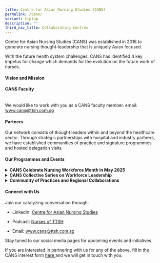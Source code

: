 ```yaml
---
title: Centre for Asian Nursing Studies (CANS)
permalink: /cans/
variant: tiptap
description: ""
third_nav_title: Collaborating Centres
---
```

<p>Centre for Asian Nursing Studies (CANS) was established in 2016 to generate
nursing thought-leadership that is uniquely Asian focused.&nbsp;</p>
<p>With the future health system challenges, CANS has identified 4 key impetus
for change which demands for the evolution on the future work of nurses.</p>
<h4><strong>Vision and Mission</strong></h4>
<p></p>
<h4><strong>CANS Faculty</strong></h4>
<p>
<br>We would like to work with you as a CANS faculty member. email: <a href="http://www.cans@ttsh.com.sg" rel="noopener noreferrer nofollow" target="_blank"><u>www.cans@ttsh.com.sg</u></a>
</p>
<h4><strong>Partners</strong></h4>
<p>Our network consists of thought leaders within and beyond the healthcare
sector. Through strategic partnerships with hospital and industry partners,
we have established communities of practice and signature programmes and
hosted delegation visits.</p>
<p></p>
<p></p>
<h4><strong>Our Programmes and Events</strong></h4>
<div data-type="detailGroup" class="isomer-accordion isomer-accordion-white">
<details class="isomer-details">
<summary><strong>CANS Celebrate Nursing Workforce Month in May 2025</strong>
</summary>
<div data-type="detailsContent" class="isomer-details-content">
<p>With a workforce focused on high-tech and high-touch, CANS is hosting
a series of events to bring together thought leaders and the wider community
to explore the technology advancement and role of humanistic care in our
evolving healthcare landscape.</p>
</div>
</details>
<details class="isomer-details">
<summary><strong>CANS Collective Series on Workforce Leadership</strong>
</summary>
<div data-type="detailsContent" class="isomer-details-content">
<p>CANS Collective Series aims to bring together nurses and thought leaders
to reimagine the transformation of the nursing workforce through thought-provoking
conversations with thought leaders.</p>
</div>
</details>
<details class="isomer-details">
<summary><strong>Community of Practices and Regional Collaborations</strong>
</summary>
<div data-type="detailsContent" class="isomer-details-content">
<p>We're establishing a community of practices with regional partners from
Hong Kong, Thailand, China, and beyond to catalyze a nursing future where
advanced skills, technology proficiency, and deep compassion converge to
deliver exceptional patient care.&nbsp;</p>
</div>
</details>
</div>
<p></p>
<h4><strong>Connect with Us</strong></h4>
<p>Join our catalyzing conversation through:</p>
<ul>
<li>
<p>LinkedIn: <a href="https://www.linkedin.com/company/canssingapore/" rel="noopener noreferrer nofollow" target="_blank"><u>Centre for Asian Nursing Studies</u></a>&nbsp;</p>
</li>
<li>
<p>Podcast: <a rel="noopener noreferrer nofollow" target="_blank"><u>Nurses of TTSH</u></a>
</p>
</li>
<li>
<p>Email: <a href="https://www.linkedin.com/company/canssingapore/" rel="noopener noreferrer nofollow" target="_blank"><u>www.cans@ttsh.com.sg</u></a>&nbsp;</p>
</li>
</ul>
<p>Stay tuned to our social media pages for upcoming events and initiatives.</p>
<p></p>
<p>If you are interested in partnering with us for any of the above, fill
in the CANS interest form <a href="https://for.sg/cans-interest-form" rel="noopener nofollow" target="_blank">here </a>and
we will get in touch with you.
<br>
<br>
</p>
<p>
<br>
</p>
<p>
<br>
</p>
<p></p>
<p>
<br>
</p>
<p>
<br>
</p>